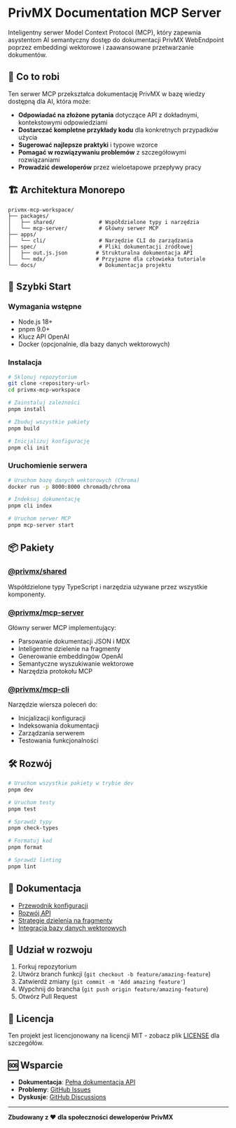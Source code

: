 # PrivMX Documentation MCP Server

Inteligentny serwer Model Context Protocol (MCP), który zapewnia asystentom AI semantyczny dostęp do dokumentacji PrivMX WebEndpoint poprzez embeddingi wektorowe i zaawansowane przetwarzanie dokumentów.

## 🎯 Co to robi

Ten serwer MCP przekształca dokumentację PrivMX w bazę wiedzy dostępną dla AI, która może:

- **Odpowiadać na złożone pytania** dotyczące API z dokładnymi, kontekstowymi odpowiedziami
- **Dostarczać kompletne przykłady kodu** dla konkretnych przypadków użycia
- **Sugerować najlepsze praktyki** i typowe wzorce
- **Pomagać w rozwiązywaniu problemów** z szczegółowymi rozwiązaniami
- **Prowadzić deweloperów** przez wieloetapowe przepływy pracy

## 🏗 Architektura Monorepo

```
privmx-mcp-workspace/
├── packages/
│   ├── shared/              # Współdzielone typy i narzędzia
│   └── mcp-server/          # Główny serwer MCP
├── apps/
│   └── cli/                 # Narzędzie CLI do zarządzania
├── spec/                    # Pliki dokumentacji źródłowej
│   ├── out.js.json         # Strukturalna dokumentacja API
│   └── mdx/                # Przyjazne dla człowieka tutoriale
└── docs/                    # Dokumentacja projektu
```

## 🚀 Szybki Start

### Wymagania wstępne
- Node.js 18+
- pnpm 9.0+
- Klucz API OpenAI
- Docker (opcjonalnie, dla bazy danych wektorowych)

### Instalacja

```bash
# Sklonuj repozytorium
git clone <repository-url>
cd privmx-mcp-workspace

# Zainstaluj zależności
pnpm install

# Zbuduj wszystkie pakiety
pnpm build

# Inicjalizuj konfigurację
pnpm cli init
```

### Uruchomienie serwera

```bash
# Uruchom bazę danych wektorowych (Chroma)
docker run -p 8000:8000 chromadb/chroma

# Indeksuj dokumentację
pnpm cli index

# Uruchom serwer MCP
pnpm mcp-server start
```

## 📦 Pakiety

### [@privmx/shared](./packages/shared)
Współdzielone typy TypeScript i narzędzia używane przez wszystkie komponenty.

### [@privmx/mcp-server](./packages/mcp-server)
Główny serwer MCP implementujący:
- Parsowanie dokumentacji JSON i MDX
- Inteligentne dzielenie na fragmenty
- Generowanie embeddingów OpenAI
- Semantyczne wyszukiwanie wektorowe
- Narzędzia protokołu MCP

### [@privmx/mcp-cli](./apps/cli)
Narzędzie wiersza poleceń do:
- Inicjalizacji konfiguracji
- Indeksowania dokumentacji
- Zarządzania serwerem
- Testowania funkcjonalności

## 🛠 Rozwój

```bash
# Uruchom wszystkie pakiety w trybie dev
pnpm dev

# Uruchom testy
pnpm test

# Sprawdź typy
pnpm check-types

# Formatuj kod
pnpm format

# Sprawdź linting
pnpm lint
```

## 📖 Dokumentacja

- [Przewodnik konfiguracji](./docs/configuration.md)
- [Rozwój API](./docs/api-development.md)
- [Strategie dzielenia na fragmenty](./docs/chunking-strategies.md)
- [Integracja bazy danych wektorowych](./docs/vector-database.md)

## 🤝 Udział w rozwoju

1. Forkuj repozytorium
2. Utwórz branch funkcji (`git checkout -b feature/amazing-feature`)
3. Zatwierdź zmiany (`git commit -m 'Add amazing feature'`)
4. Wypchnij do brancha (`git push origin feature/amazing-feature`)
5. Otwórz Pull Request

## 📄 Licencja

Ten projekt jest licencjonowany na licencji MIT - zobacz plik [LICENSE](LICENSE) dla szczegółów.

## 🆘 Wsparcie

- **Dokumentacja**: [Pełna dokumentacja API](docs/)
- **Problemy**: [GitHub Issues](https://github.com/your-org/privmx-mcp-workspace/issues)
- **Dyskusje**: [GitHub Discussions](https://github.com/your-org/privmx-mcp-workspace/discussions)

---

**Zbudowany z ❤️ dla społeczności deweloperów PrivMX**
